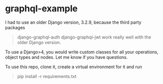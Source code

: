 # graphql-example
I had to use an older Django version, 3.2.9, because the third party packages
> django-graphql-auth
> django-graphql-jwt
work really well with the older Django version.

To use a Django>4, you would write custom classes for all your operations, object types and nodes.
Let me know if you have questions.

To use this repo,
clone it, create a virtual environment for it and run
>pip install -r requirements.txt
